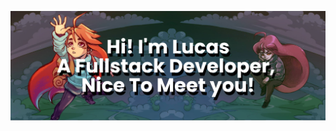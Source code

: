 [![MasterHead](https://github.com/lucassdmp/lucassdmp/blob/main/bannerTop.png)](https://github.com/lucassdmp)
